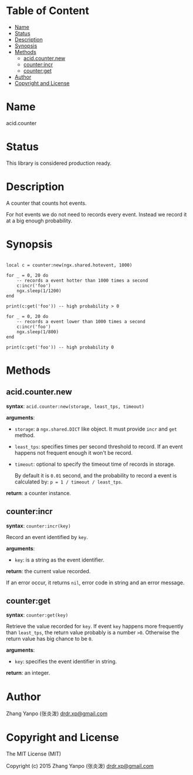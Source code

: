 <!-- START doctoc generated TOC please keep comment here to allow auto update -->
<!-- DON'T EDIT THIS SECTION, INSTEAD RE-RUN doctoc TO UPDATE -->
#   Table of Content

- [Name](#name)
- [Status](#status)
- [Description](#description)
- [Synopsis](#synopsis)
- [Methods](#methods)
  - [acid.counter.new](#acidcounternew)
  - [counter:incr](#counterincr)
  - [counter:get](#counterget)
- [Author](#author)
- [Copyright and License](#copyright-and-license)

<!-- END doctoc generated TOC please keep comment here to allow auto update -->


#   Name

acid.counter

#   Status

This library is considered production ready.

#   Description

A counter that counts hot events.

For hot events we do not need to records every event.
Instead we record it at a big enough probability.


#   Synopsis

```

local c = counter:new(ngx.shared.hotevent, 1000)

for _ = 0, 20 do
    -- records a event hotter than 1000 times a second
    c:incr('foo')
    ngx.sleep(1/1200)
end

print(c:get('foo')) -- high probability > 0

for _ = 0, 20 do
    -- records a event lower than 1000 times a second
    c:incr('foo')
    ngx.sleep(1/800)
end

print(c:get('foo')) -- high probability 0
```


#   Methods

##  acid.counter.new

**syntax**:
`acid.counter:new(storage, least_tps, timeout)`

**arguments**:

-   `storage`:
    a `ngx.shared.DICT` like object.
    It must provide `incr` and `get` method.

-   `least_tps`:
    specifies times per second threshold to record.
    If an event happens not frequent enough it won't be record.

-   `timeout`:
    optional to specify the timeout time of records in storage.

    By default it is `0.01` second, and the probability to record a event is
    calculated by: `p = 1 / timeout / least_tps`.

**return**:
a counter instance.


##  counter:incr

**syntax**:
`counter:incr(key)`

Record an event identified by `key`.

**arguments**:

-   `key`:
    is a string as the event identifier.

**return**:
the current value recorded.

If an error occur, it returns `nil`, error code in string and an error message.



##  counter:get

**syntax**:
`counter:get(key)`

Retrieve the value recorded for `key`.
If event `key` happens more frequently than `least_tps`,
the return value probably is a number `>0`.
Otherwise the return value has big chance to be `0`.

**arguments**:

-   `key`:
    specifies the event identifier in string.

**return**:
an integer.


#   Author

Zhang Yanpo (张炎泼) <drdr.xp@gmail.com>

#   Copyright and License

The MIT License (MIT)

Copyright (c) 2015 Zhang Yanpo (张炎泼) <drdr.xp@gmail.com>
